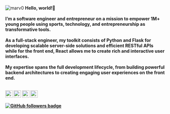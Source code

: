 <img src="https://visitor-badge.laobi.icu/badge?page_id=marv0/marv0" alt="marv0"/>     
<strong>Hello, world!👋</strong>
<br>
<br>
<strong>
I’m a software engineer and entrepreneur on a mission to empower 1M+ young people using sports, technology, and entrepreneurship as transformative tools.
<br>
<br>
As a full-stack engineer, my toolkit consists of Python and Flask for developing scalable server-side solutions and efficient RESTful APIs while for the front end, React allows me to create rich and interactive user interfaces.
<br>
<br>My expertise spans the full development lifecycle, from building powerful backend architectures to creating engaging user experiences on the front end.
<strong>
<br>
<br>
<p> 
   <blockquote class="twitter-tweet"><a href="https://twitter.com/TwitterDev/status/1234567890123456789"></a></blockquote> <script async src="https://platform.twitter.com/widgets.js" charset="utf-8"></script>

   <a href="https://www.linkedin.com/in/marvin-ogot/"><img src="https://img.shields.io/badge/linkedin-%230077B5.svg?&style=for-the-badge&logo=linkedin&logoColor=white" height=23></a> 
   <a href="https://twitter.com/mrmarv0"><img src="https://img.shields.io/badge/Twitter-222222?style=for-the-badge&logo=twitter&logoColor=white" height=23></a>
   <a href="https://www.youtube.com/watch?v=p0uAJ6Eu4Rs"><img src="https://img.shields.io/badge/YouTube-FF0000?style=for-the-badge&logo=youtube&logoColor=white" height=23></a>
   <a href="http://wa.me//+254704562901"><img src="https://img.shields.io/badge/WhatsApp-25D366?style=for-the-badge&logo=whatsapp&logoColor=white" height=23></a>
   <!--- <a href="mailto:hello@mrmarv.in"><img src="https://img.shields.io/badge/Gmail-D14836?style=for-the-badge&logo=gmail&logoColor=white" height=23></a> --->
</p>
<p>
<a href="https://www.github.com/marv0" target="_blank" rel="no-referrer"><img src="https://img.shields.io/github/followers/marv0?logo=github&style=for-the-badge&color=282b2f&labelColor=0d1117" alt="GitHub followers badge" /></a> 
</p>


